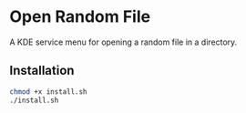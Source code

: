 # Open Random File

A KDE service menu for opening a random file in a directory.

## Installation

```bash
chmod +x install.sh
./install.sh
```

